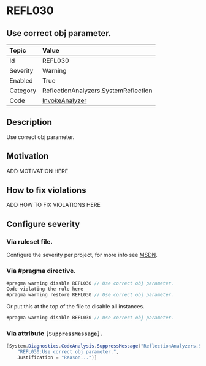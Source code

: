 # REFL030
## Use correct obj parameter.

| Topic    | Value
| :--      | :--
| Id       | REFL030
| Severity | Warning
| Enabled  | True
| Category | ReflectionAnalyzers.SystemReflection
| Code     | [InvokeAnalyzer](https://github.com/DotNetAnalyzers/ReflectionAnalyzers/blob/master/ReflectionAnalyzers/NodeAnalzers/InvokeAnalyzer.cs)

## Description

Use correct obj parameter.

## Motivation

ADD MOTIVATION HERE

## How to fix violations

ADD HOW TO FIX VIOLATIONS HERE

<!-- start generated config severity -->
## Configure severity

### Via ruleset file.

Configure the severity per project, for more info see [MSDN](https://msdn.microsoft.com/en-us/library/dd264949.aspx).

### Via #pragma directive.
```C#
#pragma warning disable REFL030 // Use correct obj parameter.
Code violating the rule here
#pragma warning restore REFL030 // Use correct obj parameter.
```

Or put this at the top of the file to disable all instances.
```C#
#pragma warning disable REFL030 // Use correct obj parameter.
```

### Via attribute `[SuppressMessage]`.

```C#
[System.Diagnostics.CodeAnalysis.SuppressMessage("ReflectionAnalyzers.SystemReflection", 
    "REFL030:Use correct obj parameter.", 
    Justification = "Reason...")]
```
<!-- end generated config severity -->
